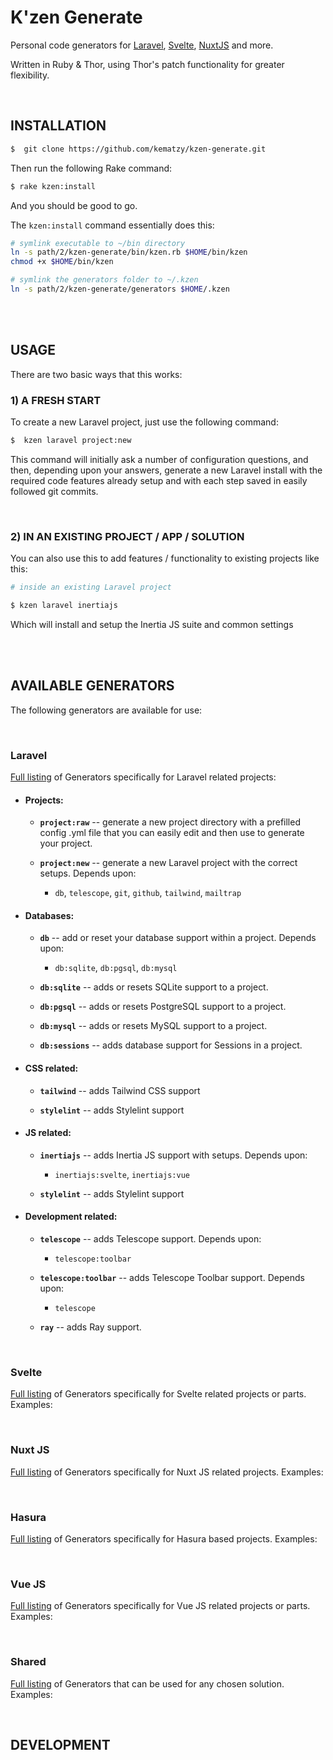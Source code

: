 # K'zen Generate

Personal code generators for [Laravel](https://laravel.com), [Svelte](https://svelte.dev), [NuxtJS](https://nuxtjs.org) and more.

Written in Ruby &amp; Thor, using Thor's patch functionality for greater flexibility.

<br>

## INSTALLATION

```bash
$  git clone https://github.com/kematzy/kzen-generate.git
```

Then run the following Rake command:

```bash
$ rake kzen:install
```

And you should be good to go.

The `kzen:install` command essentially does this:

```bash
# symlink executable to ~/bin directory
ln -s path/2/kzen-generate/bin/kzen.rb $HOME/bin/kzen
chmod +x $HOME/bin/kzen

# symlink the generators folder to ~/.kzen
ln -s path/2/kzen-generate/generators $HOME/.kzen
```

<br>
<br>


## USAGE

There are two basic ways that this works:


### 1) A FRESH START

To create a new Laravel project, just use the following command:

```bash
$  kzen laravel project:new
```

This command will initially ask a number of configuration questions, and then, depending upon your answers, generate a new Laravel install with the required code features already setup and with each step saved in easily followed git commits.

<br>

### 2) IN AN EXISTING PROJECT / APP / SOLUTION

You can also use this to add features / functionality to existing projects like this:

```bash
# inside an existing Laravel project

$ kzen laravel inertiajs
```

Which will install and setup the Inertia JS suite and common settings



<br>
<br>

## AVAILABLE GENERATORS

The following generators are available for use:

<br>

### Laravel

[Full listing](/Docs/Generators/Laravel.md#top) of Generators specifically for Laravel related projects:


- #### Projects:

  - **`project:raw`**  -- generate a new project directory with a prefilled config .yml file that you can easily edit and then use to generate your project.

  - **`project:new`**  -- generate a new Laravel project with the correct setups. Depends upon:
    - `db`, `telescope`, `git`, `github`, `tailwind`, `mailtrap`


- #### Databases:

  - **`db`** -- add or reset your database support within a project. Depends upon:
    - `db:sqlite`, `db:pgsql`, `db:mysql`

  - **`db:sqlite`** -- adds or resets SQLite support to a project.

  - **`db:pgsql`** -- adds or resets PostgreSQL support to a project.

  - **`db:mysql`** -- adds or resets MySQL support to a project.


  - **`db:sessions`** -- adds database support for Sessions in a project.



- #### CSS related:

  - **`tailwind`** -- adds Tailwind CSS support

  - **`stylelint`** -- adds Stylelint support

- #### JS related:

  - **`inertiajs`** -- adds Inertia JS support with setups. Depends upon:
    - `inertiajs:svelte`, `inertiajs:vue`

  - **`stylelint`** -- adds Stylelint support


- #### Development related:

  - **`telescope`** -- adds Telescope support. Depends upon:
    - `telescope:toolbar`

  - **`telescope:toolbar`** -- adds Telescope Toolbar support. Depends upon:
    - `telescope`

  - **`ray`** -- adds Ray support.


<br>

### Svelte

[Full listing](/Docs/Generators/Svelte.md#top) of Generators specifically for Svelte related projects or parts. Examples:


<br>

### Nuxt JS

[Full listing](/Docs/Generators/NuxtJS.md#top) of Generators specifically for Nuxt JS related projects. Examples:


<br>

### Hasura

[Full listing](/Docs/Generators/Hasura.md#top) of Generators specifically for Hasura based projects. Examples:



<br>

### Vue JS

[Full listing](/Docs/Generators/VueJS.md#top) of Generators specifically for Vue JS related projects or parts. Examples:



<br>

### Shared

[Full listing](/Docs/Generators/Shared.md#top) of Generators that can be used for any chosen solution. Examples:



<br>

## DEVELOPMENT


